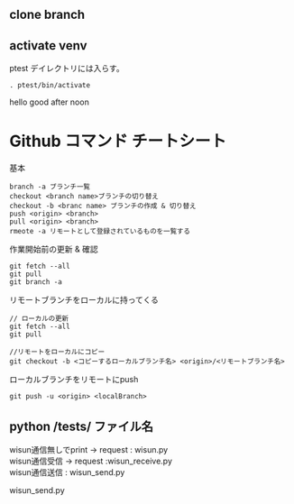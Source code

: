 ## clone branch

## activate venv
ptest デイレクトリには入らす。

`. ptest/bin/activate`

hello good after noon


# Github コマンド チートシート

基本
```
branch -a ブランチ一覧
checkout <branch name>ブランチの切り替え
checkout -b <branc name> ブランチの作成 & 切り替え
push <origin> <branch>
pull <origin> <branch>
rmeote -a リモートとして登録されているものを一覧する
```

作業開始前の更新 & 確認

```
git fetch --all 
git pull
git branch -a
```

リモートブランチをローカルに持ってくる
```
// ローカルの更新
git fetch --all 
git pull

//リモートをローカルにコピー
git checkout -b <コピーするローカルブランチ名> <origin>/<リモートブランチ名>
```

ローカルブランチをリモートにpush
```
git push -u <origin> <localBranch>
```

## python /tests/ ファイル名
wisun通信無しでprint -> request : wisun.py<br>
wisun通信受信 -> request :wisun_receive.py<br>
wisun通信送信 : wisun_send.py<br>

wisun_send.py